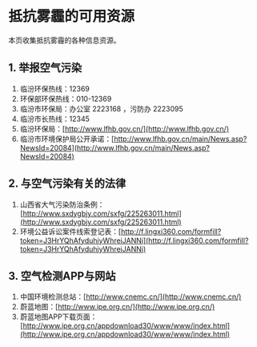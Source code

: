 # 抵抗雾霾的可用资源

本页收集抵抗雾霾的各种信息资源。


## 1. 举报空气污染

1. 临汾环保热线：12369
2. 环保部环保热线：010-12369
2. 临汾市环保局：办公室 2223168 ，污防办 2223095
3. 临汾市长热线：12345
4. 临汾环保局：[http://www.lfhb.gov.cn/](http://www.lfhb.gov.cn/)
5. 临汾市环境保护局公开承诺：[http://www.lfhb.gov.cn/main/News.asp?NewsId=20084](http://www.lfhb.gov.cn/main/News.asp?NewsId=20084)





## 2. 与空气污染有关的法律

1. 山西省大气污染防治条例：[http://www.sxdygbjy.com/sxfg/225263011.html](http://www.sxdygbjy.com/sxfg/225263011.html)
2. 环境公益诉讼案件线索登记表：[http://f.lingxi360.com/formfill?token=J3HrYQhAfyduhjyWhreiJANNi](http://f.lingxi360.com/formfill?token=J3HrYQhAfyduhjyWhreiJANNi)



## 3. 空气检测APP与网站

1. 中国环境检测总站：[http://www.cnemc.cn/](http://www.cnemc.cn/)
2. 蔚蓝地图：[http://www.ipe.org.cn/](http://www.ipe.org.cn/)
3. 蔚蓝地图APP下载页面：[http://www.ipe.org.cn/appdownload30/www/www/index.html](http://www.ipe.org.cn/appdownload30/www/www/index.html)

